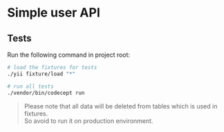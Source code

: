 # Simple user API

## Tests

Run the following command in project root:
 
 ```bash
 # load the fixtures for tests
 ./yii fixture/load "*"
 
 # run all tests
 ./vendor/bin/codecept run
 ```
 
> Please note that all data will be deleted from tables which is used in fixtures.  
So avoid to run it on production environment.